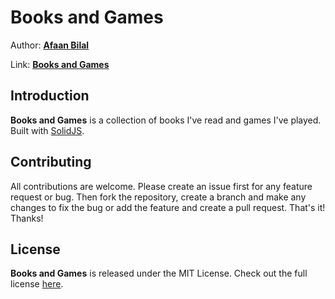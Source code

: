 Books and Games
===============

Author: **[Afaan Bilal](https://afaan.dev)**

Link: **[Books and Games](https://afaan.dev/books-and-games)**

## Introduction
**Books and Games** is a collection of books I've read and games I've played. Built with [SolidJS](https://www.solidjs.com).

## Contributing
All contributions are welcome. Please create an issue first for any feature request
or bug. Then fork the repository, create a branch and make any changes to fix the bug
or add the feature and create a pull request. That's it!
Thanks!

## License
**Books and Games** is released under the MIT License.
Check out the full license [here](LICENSE).
